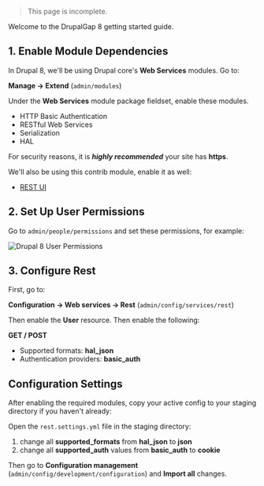 > This page is incomplete.

Welcome to the DrupalGap 8 getting started guide.

## 1. Enable Module Dependencies

In Drupal 8, we'll be using Drupal core's **Web Services** modules. Go to:

**Manage -> Extend** (`admin/modules`)

Under the **Web Services** module package fieldset, enable these modules.

- HTTP Basic Authentication
- RESTful Web Services
- Serialization
- HAL

For security reasons, it is ***highly recommended*** your site has **https**.

We'll also be using this contrib module, enable it as well:

- [REST UI](https://drupal.org/project/restui)

## 2. Set Up User Permissions

Go to `admin/people/permissions` and set these permissions, for example:

![Drupal 8 User Permissions](http://drupalgap.org/sites/default/files/Screenshot%20from%202014-02-24%2017%3A18%3A27.png)

## 3. Configure Rest

First, go to:

**Configuration -> Web services -> Rest** (`admin/config/services/rest`)

Then enable the **User** resource. Then enable the following:

**GET / POST**
- Supported formats: **hal_json**
- Authentication providers: **basic_auth**

## Configuration Settings

After enabling the required modules, copy your active config to your staging directory if you haven't already:

Open the `rest.settings.yml` file in the staging directory:

1. change all **supported_formats** from **hal_json** to **json**
2. change all **supported_auth** values from **basic_auth** to **cookie**

Then go to **Configuration management** (`admin/config/development/configuration`) and **Import all** changes.